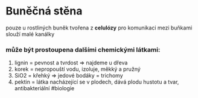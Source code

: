 # Buněčná stěna
pouze u rostliných buněk
tvořena z **celulózy**
pro komunikaci mezi buňkami slouží malé kanálky
### může být prostoupena dalšími chemickými látkami:
1. lignin = pevnost a tvrdost => najdeme u dřeva
2. korek = nepropouští vodu, izoluje, měkký a pružný
3. SiO2 = křehký => jedové bodáky = trichomy 
4. pektin = látka nacházející se v plodech, dává plodu hustotu a tvar, antibakteriální
#biologie 